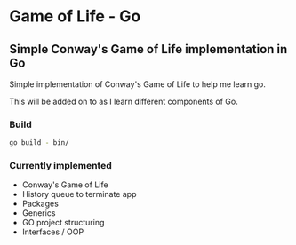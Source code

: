 # Game of Life - Go

## Simple Conway's Game of Life implementation in Go

Simple implementation of Conway's Game of Life to help me learn go.

This will be added on to as I learn different components of Go.

### Build

```bash
go build - bin/
```

### Currently implemented

- Conway's Game of Life
- History queue to terminate app
- Packages
- Generics
- GO project structuring
- Interfaces / OOP